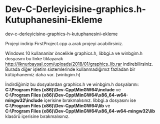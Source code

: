 # Dev-C-Derleyicisine-graphics.h-Kutuphanesini-Ekleme
dev-c-derleyicisine-graphics-h-kutuphanesini-ekleme


Projeyi indirip FirstProject.cpp a.arak projeyi acabilirsiniz.

Windows 10 kullananlar öncelikle graphics.h, libbgi.a ve winbgim.h dosyasını bu linke tiklayarak http://ilknurbaysal.com/uploads/2018/01/graphics_lib.rar indirebilirsiniz. Burada diğer işletim sistemlerinde kullanmadığımız fazladan bir kütüphanemiz daha var. (winbgim.h)

İndirdiğimiz bu dosyalardan graphics.h ve winbgim.h dosyalarını:
<br/><b>C:\Program Files (x86)\Dev-Cpp\MinGW64\include</b> ve
<br/><b>C:\Program Files (x86)\Dev-Cpp\MinGW64\x86_64-w64-mingw32\include</b> içerisine bırakmalısınız.
libbgi.a dosyasını ise
<br/><b>C:\Program Files (x86)\Dev-Cpp\MinGW64\lib</b> ve
<br/><b>C:\Program Files (x86)\Dev-Cpp\MinGW64\x86_64-w64-mingw32\lib</b> klasörü içerisine bırakmalısınız.
